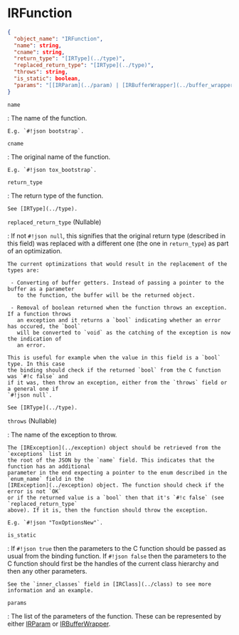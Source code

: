 # IRFunction

```json
{
  "object_name": "IRFunction",
  "name": string,
  "cname": string,
  "return_type": "[IRType](../type)",
  "replaced_return_type": "[IRType](../type)",
  "throws": string,
  "is_static": boolean,
  "params": "[[IRParam](../param) | [IRBufferWrapper](../buffer_wrapper), ...]"
}
```

`name`

:   The name of the function.

    E.g. `#!json bootstrap`.

`cname`

:   The original name of the function.

    E.g. `#!json tox_bootstrap`.

`return_type`

:   The return type of the function.

    See [IRType](../type).

`replaced_return_type` (<span class="nullable">Nullable</span>)

:   If not `#!json null`, this signifies that the original return type (described in this field) was
    replaced with a different one (the one in `return_type`) as part of an optimization.

    The current optimizations that would result in the replacement of the types are:

     - Converting of buffer getters. Instead of passing a pointer to the buffer as a parameter
       to the function, the buffer will be the returned object.

     - Removal of boolean returned when the function throws an exception. If a function throws
       an exception and it returns a `bool` indicating whether an error has occured, the `bool`
       will be converted to `void` as the catching of the exception is now the indication of
       an error.

    This is useful for example when the value in this field is a `bool` type. In this case
    the binding should check if the returned `bool` from the C function was `#!c false` and
    if it was, then throw an exception, either from the `throws` field or a general one if
    `#!json null`.

    See [IRType](../type).

`throws` (<span class="nullable">Nullable</span>)

:   The name of the exception to throw.

    The [IRException](../exception) object should be retrieved from the `exceptions` list in
    the root of the JSON by the `name` field. This indicates that the function has an additional
    parameter in the end expecting a pointer to the enum described in the `enum_name` field in the
    [IRException](../exception) object. The function should check if the error is not `OK`
    or if the returned value is a `bool` then that it's `#!c false` (see `replaced_return_type`
    above). If it is, then the function should throw the exception.

    E.g. `#!json "ToxOptionsNew"`.

`is_static`

:   If `#!json true` then the parameters to the C function should be passed as usual from the
    binding function. If `#!json false` then the parameters to the C function should first be
    the handles of the current class hierarchy and then any other parameters.

    See the `inner_classes` field in [IRClass](../class) to see more information and an example.

`params`

:   The list of the parameters of the function. These can be represented by either [IRParam](../param)
    or [IRBufferWrapper](../buffer_wrapper).
